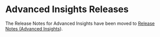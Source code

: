 # Advanced Insights Releases

The Release Notes for Advanced Insights have been moved to [Release Notes (Advanced Insights](../../patch-my-pc-insights/advanced-insights-release-notes/)).